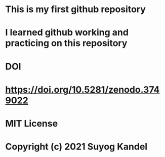 # This is my first github repository
# I learned github working and practicing on this repository

# DOI
# https://doi.org/10.5281/zenodo.3749022

# MIT License
# Copyright (c) 2021 Suyog Kandel
